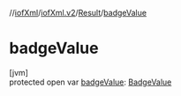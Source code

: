 //[iofXml](../../../index.md)/[iofXml.v2](../index.md)/[Result](index.md)/[badgeValue](badge-value.md)

# badgeValue

[jvm]\
protected open var [badgeValue](badge-value.md): [BadgeValue](../-badge-value/index.md)
